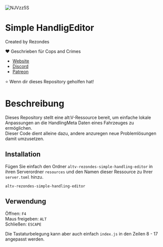 ![NJVzz5S](https://github.com/Cops-and-Crimes/altv-simple-handling-editor/assets/53814896/57a67efe-205d-40e4-933f-63a6abed46cb)

# Simple HandligEditor

Created by Rezondes

❤️ Geschrieben für Cops and Crimes <br>
- [Website](https://copsandcrimes.de) <br>
- [Discord](http://discord.copsandcrimes.de/) <br>
- [Patreon](https://www.patreon.com/copsandcrimes) <br>

⭐ Wenn dir dieses Repository geholfen hat!

# Beschreibung
Dieses Repository stellt eine alt:V-Ressource bereit, um einfache lokale Anpassungen an die HandlingMeta Daten eines Fahrzeuges zu ermöglichen. <br>
Dieser Code dient alleine dazu, andere anzuregen neue Problemlösungen damit umzusetzen.

## Installation
Fügen Sie einfach den Ordner `altv-rezondes-simple-handling-editor` in ihren Serverordner `resources` und den Namen dieser Ressource zu Ihrer `server.toml` hinzu.

```
altv-rezondes-simple-handling-editor
```

## Verwendung
Öffnen: `F4` <br>
Maus freigeben: `ALT` <br>
Schließen: `ESCAPE` <br>

Die Tastaturbelegung kann aber auch einfach `index.js` in den Zeilen 8 - 17 angepasst werden. 
 
